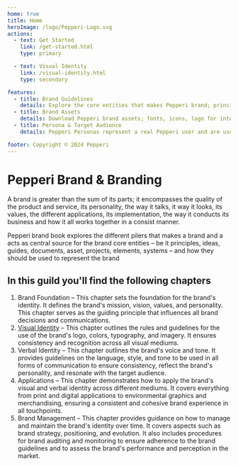 ```yaml
---
home: true
title: Home
heroImage: /logo/Pepperi-Logo.svg
actions:
  - text: Get Started
    link: /get-started.html
    type: primary

  - text: Visual Identity
    link: /visual-identity.html
    type: secondary

features:
  - title: Brand Guidelines
    details: Explore the core entities that makes Pepperi brand; principles, language, ideas, guides, documents, asset, projects, elements – and how they should be used to represent the brand
  - title: Brand Assets
    details: Download Pepperi brand assets; fonts, icons, logo for internal or partner use, decks and illustrations
  - title: Persona & Target Audience
    details: Pepperi Personas represent a real Pepperi user and are used to identify unmet user needs, which consist of goals and pain points

footer: Copyright © 2024 Pepperi
---
```


# Pepperi Brand & Branding 

A brand is greater than the sum of its parts; it encompasses the quality of the product and service, its personality, the way it talks, it way it looks, its values, the different applications, its implementation, the way it conducts its business and how it all works together in a consist manner. 

Pepperi brand book explores the different pilers that makes a brand and a acts as central source for the brand core entities – be it principles, ideas, guides, documents, asset, projects, elements, systems – and how they should be used to represent the brand

## In this guild you'll find the following chapters

1. Brand Foundation – This chapter sets the foundation for the brand's identity. It defines the brand's mission, vision, values, and personality. This chapter serves as the guiding principle that influences all brand decisions and communications.
2. [Visual Identity](../visual-identity/index.html) – This chapter outlines the rules and guidelines for the use of the brand's logo, colors, typography, and imagery. It ensures consistency and recognition across all visual mediums.
3. Verbal Identity – This chapter outlines the brand's voice and tone. It provides guidelines on the language, style, and tone to be used in all forms of communication to ensure consistency, reflect the brand's personality, and resonate with the target audience.
4. Applications – This chapter demonstrates how to apply the brand's visual and verbal identity across different mediums. It covers everything from print and digital applications to environmental graphics and merchandising, ensuring a consistent and cohesive brand experience in all touchpoints.
5. Brand Management – This chapter provides guidance on how to manage and maintain the brand's identity over time. It covers aspects such as brand strategy, positioning, and evolution. It also includes procedures for brand auditing and monitoring to ensure adherence to the brand guidelines and to assess the brand's performance and perception in the market.

<style scoped>
p, li {
  font-size: var(--step-2);
}
</style>
